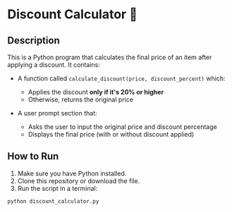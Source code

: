 # Discount Calculator 🧮

## Description
This is a Python program that calculates the final price of an item after applying a discount. It contains:

- A function called `calculate_discount(price, discount_percent)` which:
  - Applies the discount **only if it's 20% or higher**
  - Otherwise, returns the original price

- A user prompt section that:
  - Asks the user to input the original price and discount percentage
  - Displays the final price (with or without discount applied)

## How to Run

1. Make sure you have Python installed.
2. Clone this repository or download the file.
3. Run the script in a terminal:

```bash
python discount_calculator.py
